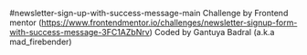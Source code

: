 #newsletter-sign-up-with-success-message-main
Challenge by Frontend mentor (https://www.frontendmentor.io/challenges/newsletter-signup-form-with-success-message-3FC1AZbNrv)
Coded by Gantuya Badral (a.k.a mad_firebender)
